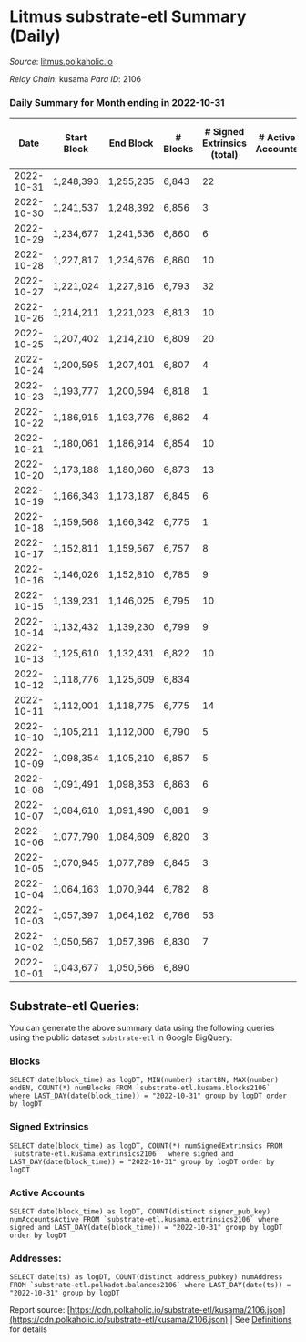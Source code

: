 # Litmus substrate-etl Summary (Daily)

_Source_: [litmus.polkaholic.io](https://litmus.polkaholic.io)

*Relay Chain*: kusama
*Para ID*: 2106



### Daily Summary for Month ending in 2022-10-31


| Date | Start Block | End Block | # Blocks | # Signed Extrinsics (total) | # Active Accounts | # Passive | # New | # Addresses with Balances | # Events | # Transfers | # XCM Transfers In | # XCM Transfers Out |
| ---- | ----------- | --------- | -------- | --------------------------- | ----------------- | --------- | ----- | ------------------------- | -------- | ----------- | ------------------ | ------------------- |
| 2022-10-31 | 1,248,393 | 1,255,235 | 6,843  | 22 |  |  |  | 13,904 | 13,827 | 14 ($39.68) |   |   |
| 2022-10-30 | 1,241,537 | 1,248,392 | 6,856  | 3 |  |  |  | 13,903 | 13,734 |   |   |   |
| 2022-10-29 | 1,234,677 | 1,241,536 | 6,860  | 6 |  |  |  |  | 13,760 | 1 ($164.35) |   | 1 ($164.33) |
| 2022-10-28 | 1,227,817 | 1,234,676 | 6,860  | 10 |  |  |  | 13,903 | 13,782 | 1 ($0.15) |   |   |
| 2022-10-27 | 1,221,024 | 1,227,816 | 6,793  | 32 |  |  |  | 13,904 | 13,781 | 4 ($83.86) |   |   |
| 2022-10-26 | 1,214,211 | 1,221,023 | 6,813  | 10 |  |  |  | 13,901 | 13,702 | 3 ($9.05) |   |   |
| 2022-10-25 | 1,207,402 | 1,214,210 | 6,809  | 20 |  |  |  | 13,901 | 13,740 |   |   |   |
| 2022-10-24 | 1,200,595 | 1,207,401 | 6,807  | 4 |  |  |  |  | 13,639 |   |   |   |
| 2022-10-23 | 1,193,777 | 1,200,594 | 6,818  | 1 |  |  |  |  | 13,645 |   |   |   |
| 2022-10-22 | 1,186,915 | 1,193,776 | 6,862  | 4 |  |  |  | 13,901 | 13,752 | 2 ($3.48) |   |   |
| 2022-10-21 | 1,180,061 | 1,186,914 | 6,854  | 10 |  |  |  | 13,901 | 13,770 | 5 ($3.67) |   |   |
| 2022-10-20 | 1,173,188 | 1,180,060 | 6,873  | 13 |  |  |  |  | 13,834 | 4 ($21.64) |   |   |
| 2022-10-19 | 1,166,343 | 1,173,187 | 6,845  | 6 |  |  |  |  | 13,731 |   | 1 ($110.02) |   |
| 2022-10-18 | 1,159,568 | 1,166,342 | 6,775  | 1 |  |  |  |  | 13,559 |   |   |   |
| 2022-10-17 | 1,152,811 | 1,159,567 | 6,757  | 8 |  |  |  | 13,897 | 13,574 | 4 ($49.19) |   |   |
| 2022-10-16 | 1,146,026 | 1,152,810 | 6,785  | 9 |  |  |  |  | 13,634 | 1 ($2.19) | 1 ($2.16) | 1 ($2.17) |
| 2022-10-15 | 1,139,231 | 1,146,025 | 6,795  | 10 |  |  |  | 13,896 | 13,658 | 4 ($287.37) |   |   |
| 2022-10-14 | 1,132,432 | 1,139,230 | 6,799  | 9 |  |  |  |  | 13,656 | 1 ($11.22) |   |   |
| 2022-10-13 | 1,125,610 | 1,132,431 | 6,822  | 10 |  |  |  |  | 13,711 | 2 ($5.12) |   |   |
| 2022-10-12 | 1,118,776 | 1,125,609 | 6,834  |  |  |  |  | 13,895 | 13,672 |   |   |   |
| 2022-10-11 | 1,112,001 | 1,118,775 | 6,775  | 14 |  |  |  | 13,895 | 13,639 | 4 ($10.36) |   |   |
| 2022-10-10 | 1,105,211 | 1,112,000 | 6,790  | 5 |  |  |  | 13,894 | 13,617 | 1 ($12.40) |   |   |
| 2022-10-09 | 1,098,354 | 1,105,210 | 6,857  | 5 |  |  |  | 13,894 | 13,754 | 1 ($4.24) | 1 ($3,837.90) | 1 ($4.22) |
| 2022-10-08 | 1,091,491 | 1,098,353 | 6,863  | 6 |  |  |  | 13,894 | 13,778 | 5 ($6.26) |   |   |
| 2022-10-07 | 1,084,610 | 1,091,490 | 6,881  | 9 |  |  |  | 13,893 | 13,825 | 4 ($5.63) |   |   |
| 2022-10-06 | 1,077,790 | 1,084,609 | 6,820  | 3 |  |  |  | 13,894 | 13,661 |   |   |   |
| 2022-10-05 | 1,070,945 | 1,077,789 | 6,845  | 3 |  |  |  | 13,894 | 13,714 |   |   |   |
| 2022-10-04 | 1,064,163 | 1,070,944 | 6,782  | 8 |  |  |  | 13,894 | 13,618 | 2 ($1.02) |   |   |
| 2022-10-03 | 1,057,397 | 1,064,162 | 6,766  | 53 |  |  |  |  | 13,871 | 25 ($373.40) | 1 ($42.84) | 2 ($42.73) |
| 2022-10-02 | 1,050,567 | 1,057,396 | 6,830  | 7 |  |  |  |  | 13,710 | 4 ($93.94) |   |   |
| 2022-10-01 | 1,043,677 | 1,050,566 | 6,890  |  |  |  |  |  | 13,784 |   |   |   |

## Substrate-etl Queries:
You can generate the above summary data using the following queries using the public dataset `substrate-etl` in Google BigQuery:


### Blocks
```
SELECT date(block_time) as logDT, MIN(number) startBN, MAX(number) endBN, COUNT(*) numBlocks FROM `substrate-etl.kusama.blocks2106`  where LAST_DAY(date(block_time)) = "2022-10-31" group by logDT order by logDT
```


### Signed Extrinsics
```
SELECT date(block_time) as logDT, COUNT(*) numSignedExtrinsics FROM `substrate-etl.kusama.extrinsics2106`  where signed and LAST_DAY(date(block_time)) = "2022-10-31" group by logDT order by logDT
```


### Active Accounts
```
SELECT date(block_time) as logDT, COUNT(distinct signer_pub_key) numAccountsActive FROM `substrate-etl.kusama.extrinsics2106` where signed and LAST_DAY(date(block_time)) = "2022-10-31" group by logDT order by logDT
```


### Addresses:
```
SELECT date(ts) as logDT, COUNT(distinct address_pubkey) numAddress FROM `substrate-etl.polkadot.balances2106` where LAST_DAY(date(ts)) = "2022-10-31" group by logDT
```



Report source: [https://cdn.polkaholic.io/substrate-etl/kusama/2106.json](https://cdn.polkaholic.io/substrate-etl/kusama/2106.json) | See [Definitions](/DEFINITIONS.md) for details

